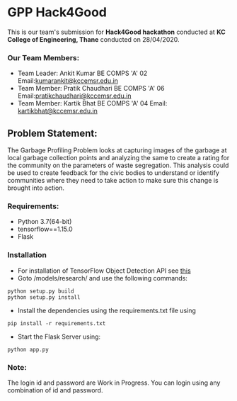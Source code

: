# GPP Hack4Good
This is our team's submission for **Hack4Good hackathon** conducted at **KC College of Engineering, Thane** conducted on 28/04/2020.

### Our Team Members:
- Team Leader: Ankit Kumar BE COMPS 'A' 02 Email:kumarankit@kccemsr.edu.in
- Team Member: Pratik Chaudhari BE COMPS 'A' 06 Email:pratikchaudhari@kccemsr.edu.in
- Team Member: Kartik Bhat BE COMPS 'A' 04 Email: kartikbhat@kccemsr.edu.in

## Problem Statement:
The Garbage Profiling Problem looks at capturing images of the garbage at local garbage collection points and analyzing the same to create a rating for the community on the parameters of waste segregation. This analysis could be used to create feedback for the civic bodies to understand or identify communities where they need to take action to make sure this change is brought into action.


### Requirements:
- Python 3.7(64-bit)
- tensorflow==1.15.0
- Flask

### Installation
- For installation of TensorFlow Object Detection API see [ this ](https://github.com/tensorflow/models/blob/master/research/object_detection/g3doc/installation.md)
- Goto /models/research/ and use the following commands:
```
python setup.py build
python setup.py install
```
- Install the dependencies using the requirements.txt file using 
```
pip install -r requirements.txt
```
- Start the Flask Server using:
```
python app.py
```
### Note:
The login id and password are Work in Progress. 
You can login using any combination of id and password.
